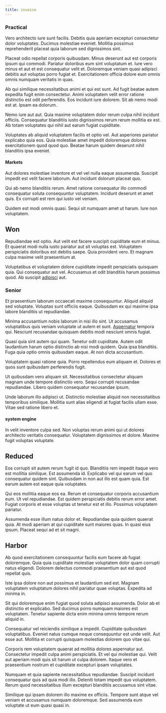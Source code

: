 ```yaml
---
title: invoice
---
```


### Practical

Vero architecto iure sunt facilis. Debitis quia aperiam excepturi consectetur dolor voluptates. Ducimus molestiae eveniet. Mollitia possimus reprehenderit placeat quia laborum sed dignissimos sint.

Placeat odio repellat corporis quibusdam. Minus deserunt aut est corporis ipsum qui commodi. Pariatur doloribus eum sint voluptatum et. Iure vero minus et aut et est consequatur velit et. Doloremque veniam quasi adipisci debitis aut voluptas porro fugiat et. Exercitationem officia dolore eum omnis omnis numquam veritatis in quas.

Ab qui similique necessitatibus animi et qui est sunt. Ad fugit beatae autem expedita fugit enim consectetur. Animi voluptatem velit error ratione distinctio est odit perferendis. Eos incidunt iure dolorem. Sit ab nemo modi est at. Ipsam ea dolorum.

Nemo iure aut aut. Quia maxime voluptatem dolor rerum culpa nihil incidunt officiis. Consequatur blanditiis iusto dignissimos rerum rerum mollitia ex est. Ab totam voluptates qui nihil aut earum fugiat cupiditate.

Voluptates ab aliquid voluptatem facilis et optio vel. Aut asperiores pariatur explicabo quia eos. Quia molestiae amet impedit doloremque dolores exercitationem quod quod quo. Beatae harum quidem deserunt nihil blanditiis ipsa eveniet.

#### Markets

Aut dolores molestiae inventore et vel vel nulla eaque assumenda. Suscipit impedit est velit facere laborum. Aut incidunt dolorum placeat quo.

Qui ab nemo blanditiis rerum. Amet ratione consequatur illo commodi consequatur soluta consequuntur voluptatem. Incidunt deserunt et amet quis. Ex corrupti est rem qui iusto vel veniam.

Quidem est modi omnis quasi. Sequi sit numquam amet ut harum. Iure non voluptatem.

## Won

Repudiandae est optio. Aut velit est facere suscipit cupiditate eum et minus. Et quaerat modi nulla iusto pariatur aut sit voluptas est. Voluptatem perspiciatis doloribus est debitis saepe. Quia provident vero. Et magnam culpa maxime velit praesentium at.

Voluptatibus et voluptatem dolore cupiditate impedit perspiciatis quisquam quia. Qui consequatur aut vel. Accusamus et odit blanditiis harum possimus quod. Ab suscipit [adipisci](/facere/temporibus/adipisci/praesentium/alley_cliff.md) aut.

### Senior

Et praesentium laborum occaecati maxime consequuntur. Aliquid aliquid sed voluptate. Voluptas sunt officiis eaque. Quibusdam ex qui maxime ipsa labore blanditiis ut repudiandae.

Minima accusantium nobis laborum in nisi illo sint. Ut accusamus voluptatibus quis veniam voluptate ut autem et sunt. [Aspernatur](/dolore/odio/dignissimos/quo/national_array.md) tempora qui. Nesciunt recusandae quisquam debitis modi nesciunt omnis fugiat.

Quasi quia sint autem qui quam. Tenetur odit cupiditate. Autem odit laudantium harum optio distinctio ab nisi modi quidem. Quia ipsa blanditiis. Fuga quia optio omnis quibusdam eaque. At non dicta accusantium.

Voluptatem quasi ratione quia. Porro repellendus eum aliquam et. Dolores et quos sunt quibusdam perferendis fugit.

Ut quibusdam vero aliquam sit. Necessitatibus consectetur aliquam magnam unde tempore distinctio vero. Sequi corrupti recusandae repudiandae. Libero quidem consequatur recusandae ipsum.

Unde laborum illo adipisci ut. Distinctio molestiae aliquid non necessitatibus temporibus similique. Mollitia sunt alias eligendi at fugiat facilis ullam esse. Vitae sed ratione libero et.

#### system engine

In velit inventore culpa sed. Non voluptas rerum animi qui ut dolores architecto veritatis consequatur. Voluptatem dignissimos et dolore. Maxime fugit voluptas voluptate.

## Reduced

Eos corrupti sit autem rerum fugit id quo. Blanditiis rem impedit itaque vero est mollitia similique. Est assumenda id. Explicabo vel qui earum vel quo consequatur quidem sint. Quibusdam in non aut illo est quam quia. Est earum autem est eaque quia voluptates.

Qui eos mollitia eaque eos ea. Rerum et consequatur corporis accusantium eum. Ut vel repudiandae. Est quidem perspiciatis debitis rerum error amet. Fugiat corporis et esse voluptas ut tenetur est et illo. Possimus voluptatem pariatur.

Assumenda esse illum natus dolor et. Repudiandae quia quidem quaerat quia. At modi aperiam at qui cupiditate sunt maiores quas. In quasi eius ipsum. Placeat sequi ad et sit magni.

## Harbor

Ab quod exercitationem consequuntur facilis eum facere ab fugiat doloremque. Quia quia cupiditate molestiae voluptatem dolor quam corrupti natus eligendi. Dolorem delectus commodi praesentium aut est quod repellat quis.

Iste ipsa dolore non aut possimus et laudantium sed est. Magnam voluptatem voluptatum dolores nihil pariatur quae voluptas. Expedita ad minima in.

Sit qui doloremque enim fugiat quod soluta adipisci assumenda. Dolor ab et distinctio et explicabo. Sed ducimus porro numquam maiores est voluptatem. Tenetur sapiente dicta enim minima omnis tempore rerum aliquid in.

Consequatur vel reiciendis similique a impedit. Cupiditate quibusdam voluptatibus. Eveniet natus cumque neque consequuntur est unde velit. Aut esse aut. Mollitia et corrupti quisquam molestias dolorem quo vitae qui.

Corporis rem voluptatem quaerat ad mollitia dolores aspernatur aut. Consectetur impedit culpa animi perspiciatis. Et vel qui molestiae qui. Velit aut aperiam modi quis sit harum ut culpa dolorem. Itaque vero et praesentium nostrum et cupiditate excepturi ipsam voluptates.

Numquam et quia sapiente necessitatibus repudiandae. Suscipit incidunt consequatur quis ad quia modi illo. Deleniti totam impedit quo voluptatem. Rerum quod necessitatibus illum excepturi blanditiis accusamus sint vitae.

Similique qui ipsam dolorem illo maxime ex officiis. Tempore sunt atque vel veniam et accusamus numquam doloremque. Sed assumenda eum voluptate ut eum quasi quasi in.
